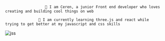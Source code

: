 
                      👋 I am Ceren, a junior Front end developer who loves creating and building cool things on web  

                   🌱 I am currently learning three.js and react while trying to get better at my javascript and css skills

 ![jss](https://user-images.githubusercontent.com/47979970/215867001-ef06d3d9-352c-44e9-a8fa-04eb8e6ed479.png)



<!--
**CerenGKB/CerenGKB** is a ✨ _special_ ✨ repository because its `README.md` (this file) appears on your GitHub profile.

Here are some ideas to get you started:

- 🔭 I’m currently working on ...
- 🌱 
- 👯 I’m looking to collaborate on ...
- 🤔 I’m looking for help with ...
- 💬 Ask me about ...
- 📫 How to reach me: ...
- 😄 Pronouns: ...
- ⚡ Fun fact: ...
-->
